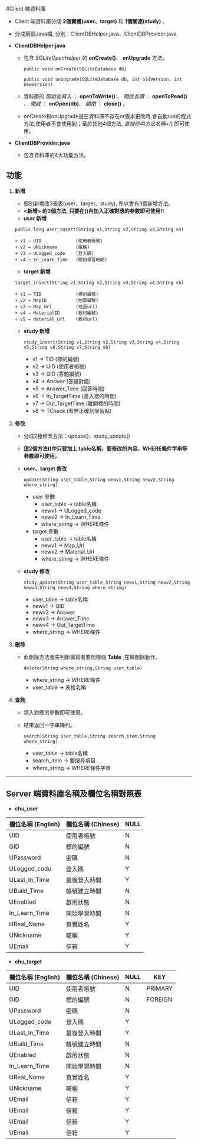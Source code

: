 #Client 端資料庫

*   Client 端資料庫分成 **2個實體(user、target)** 和 **1個關連(study)** 。
*   分成兩個Java檔, 分別：ClientDBHelper.java、ClientDBProvider.java
*   **ClientDBHelper.java**
    
    + 包含 _SQLiteOpenHelper_ 的 __onCreate()__、 __onUpgrade__ 方法。

        `public void onCreate(SQLiteDatabase db)`

        `public void onUpgrade(SQLiteDatabase db, int oldVersion, int newVersion)`


    + 資料庫的 *開啟並寫入* ： __openToWrite()__ 、 *開啟並讀* ： __openToRead()__ 、
    	      *開啟* ： __onOpen(db)__、  *關閉* ： __close()__ 。
    
    + onCreate和onUpgrade是在資料庫不存在or版本更改時,會自動run的程式方法,使用者不會使用到；至於其他4個方法, _直接呼叫方法名稱+()_ 即可使用。

*   **ClientDBProvider.java**
    
    + 包含資料庫的4大功能方法。
    
## 功能

1.  __新增__
    * 個別新增改3張表(user、target、study), 所以會有3個新增方法。
    * __<新增> 的3個方法, 只要在()內加入正確對應的參數即可使用!!__
    * **user 新增**
    
     `public long user_insert(String v1,String v2,String v3,String v4)`
    
        + v1 → UID             (使用者帳號)
        + v2 → UNickname       (暱稱)
        + v3 → ULogged_code    (登入碼)
        + v4 → In_Learn_Time   (開始學習時間)
    * **target 新增**

     `target_insert(String v1,String v2,String v3,String v4,String v5)`
     
        + v1 → TID             (標的編號)
        + v2 → MapID           (地圖編號)
        + v3 → Map_Url         (地圖url)
        + v4 → MaterialID      (教材編號)
        + v5 → Material_Url    (教材url)
    * **study 新增**

        `study_insert(String v1,String v2,String v3,String v4,String v5,String v6,String v7,String v8)`
    
        + v1 → TID             (標的編號)
        + v2 → UID             (使用者帳號)
        + v3 → QID             (答題編號)
        + v4 → Answer          (答題對錯)
        + v5 → Answer_Time     (回答時間)
        + v6 → In_TargetTime   (進入標的時間)
        + v7 → Out_TargetTime  (離開標的時間)
        + v8 → TCheck          (有無正確到學習點)
        
    
2.  __修改__
    * 分成2種修改方法：update()、study_update()
    * __這2個方法()中只要加上 table名稱、要修改的內容、WHERE條件字串等參數即可使用。__
    * **user、target 修改**
    
        `update(String user_table,String newv1,String newv2,String where_string)`
        + user 參數
            + user_table → table名稱
            + newv1 → ULogged_code
            + newv2 → In_Learn_Time
            + where_string → WHERE條件
        + target 參數
            + user_table → table名稱
            + newv1 → Map_Url
            + newv2 → Material_Url
            + where_string → WHERE條件
    * **study 修改**
        
        `study_update(String user_table,String newv1,String newv2,String newv3,String newv4,String where_string)`
        + user_table → table名稱
        + newv1 → QID
        + newv2 → Answer
        + newv3 → Answer_Time
        + newv4 → Out_TargetTime
        + where_string → WHERE條件

        
3.  __刪除__
    * 此刪除方法會先判斷撰寫者要閃哪個 **Table** ,在做刪除動作。
        
        `delete(String where_string,String user_table)`

        + where_string → WHERE條件
        + user_table → 表格名稱


4.  __查詢__
    * 填入對應的參數即可使用。
    * 結果返回一字串陣列。
        
        `search(String user_table,String search_item,String where_string)`
        + user_table → table名稱
        + search_item → 要搜尋項目
        + where_string → WHERE條件字串

***

## Server 端資料庫名稱及欄位名稱對照表


*   __chu_user__

|       欄位名稱 (English)    | 欄位名稱 (Chinese)|  NULL |
|-----------------------------|-------------------|-------|
|              UID            |      使用者帳號   |   N   |
|              GID            |       標的編號    |   N   |
|           UPassword         |         密碼      |   N   |
|          ULogged_code       |        登入碼     |   Y   |
|         ULast_In_Time       |     最後登入時間  |   Y   |
|          UBuild_Time        |     帳號建立時間  |   N   |
|            UEnabled         |       啟用狀態    |   N   |
|         In_Learn_Time       |     開始學習時間  |   N   |
|          UReal_Name         |       真實姓名    |   Y   |
|           UNickname         |         暱稱      |   Y   |
|             UEmail          |         信箱      |   Y   |

*   __chu_target__

|       欄位名稱 (English)    | 欄位名稱 (Chinese)|  NULL |    KEY    |
|-----------------------------|-------------------|-------|-----------|
|              UID            |      使用者帳號   |   N   |  PRIMARY  |
|              GID            |       標的編號    |   N   |  FOREIGN  |
|           UPassword         |         密碼      |   N   |
|          ULogged_code       |        登入碼     |   Y   |
|         ULast_In_Time       |     最後登入時間  |   Y   |
|          UBuild_Time        |     帳號建立時間  |   N   |
|            UEnabled         |       啟用狀態    |   N   |
|         In_Learn_Time       |     開始學習時間  |   N   |
|          UReal_Name         |       真實姓名    |   Y   |
|           UNickname         |         暱稱      |   Y   |
|             UEmail          |         信箱      |   Y   |
|             UEmail          |         信箱      |   Y   |
|             UEmail          |         信箱      |   Y   |
|             UEmail          |         信箱      |   Y   |






